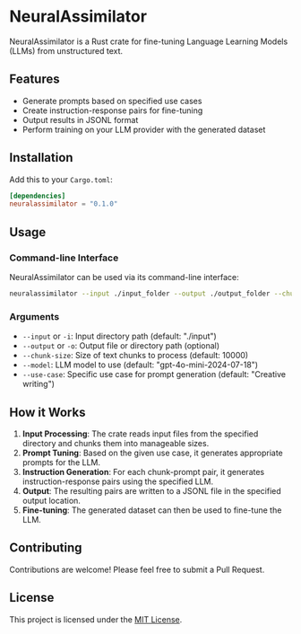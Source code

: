 # NeuralAssimilator

NeuralAssimilator is a Rust crate for fine-tuning Language Learning Models (LLMs) from unstructured text.

## Features
- Generate prompts based on specified use cases
- Create instruction-response pairs for fine-tuning
- Output results in JSONL format
- Perform training on your LLM provider with the generated dataset
 
## Installation

Add this to your `Cargo.toml`:

```toml
[dependencies]
neuralassimilator = "0.1.0"
```

## Usage

### Command-line Interface

NeuralAssimilator can be used via its command-line interface:

```bash
neuralassimilator --input ./input_folder --output ./output_folder --chunk-size 10000 --model gpt-4o-mini-2024-07-18 --use-case "Creative writing"
```

### Arguments

- `--input` or `-i`: Input directory path (default: "./input")
- `--output` or `-o`: Output file or directory path (optional)
- `--chunk-size`: Size of text chunks to process (default: 10000)
- `--model`: LLM model to use (default: "gpt-4o-mini-2024-07-18")
- `--use-case`: Specific use case for prompt generation (default: "Creative writing")

## How it Works

1. **Input Processing**: The crate reads input files from the specified directory and chunks them into manageable sizes.
2. **Prompt Tuning**: Based on the given use case, it generates appropriate prompts for the LLM.
3. **Instruction Generation**: For each chunk-prompt pair, it generates instruction-response pairs using the specified LLM.
4. **Output**: The resulting pairs are written to a JSONL file in the specified output location.
5. **Fine-tuning**: The generated dataset can then be used to fine-tune the LLM.

## Contributing

Contributions are welcome! Please feel free to submit a Pull Request.

## License

This project is licensed under the [MIT License](LICENSE).